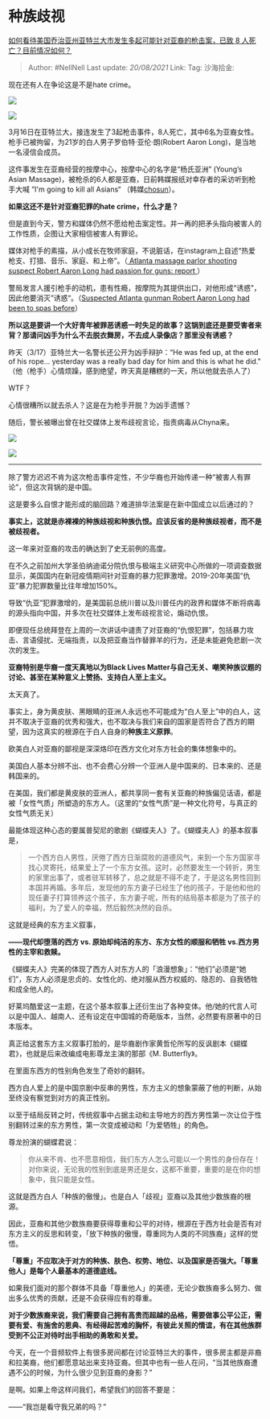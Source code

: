 # 种族歧视
[如何看待美国乔治亚州亚特兰大市发生多起可能针对亚裔的枪击案，已致 8 人死亡？目前情况如何？](https://www.zhihu.com/question/449764833/answer/1787675934)

> Author: #NellNell
> Last update: *20/08/2021*
> Link:
> Tag:
> 沙海拾金:

现在还有人在争论这是不是hate crime。

![](https://pic3.zhimg.com/50/v2-bac41d5f7c9732d0552264ca99e9c831_720w.jpg?source=c8b7c179)

![](https://pic3.zhimg.com/80/v2-bac41d5f7c9732d0552264ca99e9c831_720w.jpg?source=c8b7c179)

3月16日在亚特兰大，接连发生了3起枪击事件，8人死亡，其中6名为亚裔女性。枪手已被拘留，为21岁的白人男子罗伯特·亚伦·朗(Robert Aaron Long)，是当地一名浸信会成员。

这件事发生在亚裔经营的按摩中心，按摩中心的名字是“杨氏亚洲” (Young’s Asian Massage)，被枪杀的6人都是亚裔，日前韩媒报纸对幸存者的采访听到枪手大喊 ”I'm going to kill all Asians“ （韩媒[chosun](https://link.zhihu.com/?target=http%3A//chosun.com)）。

**如果这还不是针对亚裔犯罪的hate crime，什么才是？**

但是直到今天，警方和媒体仍然不愿给枪击案定性。并一再的把矛头指向被害人的工作性质，企图让大家相信被害人有罪论。

媒体对枪手的素描，从小成长在牧师家庭，不说脏话，在instagram上自述“热爱枪支、打猎、音乐、家庭、和上帝”。（[ Atlanta massage parlor shooting suspect Robert Aaron Long had passion for guns: report ](https://link.zhihu.com/?target=https%3A//nypost.com/2021/03/17/atlanta-massage-parlor-shooting-suspect-had-passion-for-guns-report/)）

警局发言人援引枪手的动机，患有性瘾，按摩院为其提供出口，对他形成“诱惑”，因此他要消灭”诱惑“。（[Suspected Atlanta gunman Robert Aaron Long had been to spas before](https://link.zhihu.com/?target=https%3A//nypost.com/2021/03/17/suspected-atlanta-gunman-robert-aaron-long-had-been-to-spas-before/)）

**所以这是要讲一个大好青年被罪恶诱惑一时失足的故事？这锅到底还是要受害者来背？那请问凶手为什么不去脱衣舞房，不去成人录像店？那里没有诱惑？**

昨天（3/17）亚特兰大一名警长还公开为凶手辩护：“He was fed up, at the end of his rope... yesterday was a really bad day for him and this is what he did." （他（枪手）心情烦躁，感到绝望，昨天真是糟糕的一天，所以他就去杀人了）

WTF？

心情很糟所以就去杀人？这是在为枪手开脱？为凶手遗憾？

随后，警长被曝出曾在社交媒体上发布歧视言论，指责病毒从Chyna来。

![](https://pic1.zhimg.com/50/v2-1014503f43ea503c8f209d1b2f19f3fc_720w.jpg?source=c8b7c179)

![](https://pic1.zhimg.com/80/v2-1014503f43ea503c8f209d1b2f19f3fc_720w.jpg?source=c8b7c179)

---

除了警方迟迟不肯为这次枪击事件定性，不少华裔也开始传递一种“被害人有罪论”，但这次背锅的是中国。

这是要多么自恨才能形成的脑回路？难道排华法案是在新中国成立以后通过的？

**事实上，这就是赤裸裸的种族歧视和种族仇恨。应该反省的是种族歧视者，而不是被歧视者。**

这一年来对亚裔的攻击的确达到了史无前例的高度。

在不久之前加州大学圣伯纳迪诺分院仇恨与极端主义研究中心所做的一项调查数据显示，美国国内在新冠疫情期间针对亚裔的暴力犯罪激增。2019-20年美国“仇亚”暴力犯罪数量比往年增加150%。

导致“仇亚”犯罪激增的，是美国前总统川普以及川普任内的政界和媒体不断将病毒的源头指向中国，并多次在社交媒体上发布歧视言论，煽动仇恨。

即便现任总统拜登在上周的一次讲话中谴责了对亚裔的“仇恨犯罪”，包括暴力攻击、言语侵扰、无端指责，以及把亚裔当作替罪羊的行为，还是未能避免悲剧一次次的发生。

**亚裔特别是华裔一度天真地以为Black Lives Matter与自己无关、嘲笑种族议题的讨论、甚至在某种意义上赞扬、支持白人至上主义。**

太天真了。

事实上，身为黄皮肤、黑眼睛的亚洲人永远也不可能成为“白人至上”中的白人，这并不取决于亚裔的优秀和强大，也不取决与我们来自的国家是否符合了西方的期望，因为这真实的根源在于白人自身的**种族主义原罪**。

欧美白人对亚裔的鄙视是深深烙印在西方文化对东方社会的集体想象中的。

美国白人基本分辨不出、也不会费心分辨一个亚洲人是中国来的、日本来的、还是韩国来的。

在美国，我们都是黄皮肤的亚洲人，都共享同一套有关亚裔的种族偏见话语，都是被「女性气质」所塑造的东方人。（这里的“女性气质”是一种文化符号，与真正的女性气质无关）

最能体现这种心态的要属普契尼的歌剧《蝴蝶夫人》了。《蝴蝶夫人》的基本叙事是，

> 一个西方白人男性，厌倦了西方日渐腐败的道德风气，来到一个东方国家寻找心灵寄托，结果爱上了一个东方女孩。这时，必然要发生一个转折，男生的家里出事了，或者驻军转移了，总之就是不得不走了，于是这名男性回到本国并再婚。多年后，发现他的东方妻子已经生了他的孩子，于是他和他的现任妻子打算领养这个孩子，东方妻子呢，所有的结局基本都是为了孩子的福利，为了爱人的幸福，然后毅然决然的自杀。

这就是经典的东方主义叙事，

**——现代却堕落的西方 vs. 原始却纯洁的东方、东方女性的顺服和牺牲 vs.西方男性的主宰和救赎。**

《蝴蝶夫人》完美的体现了西方人对东方人的「浪漫想象」：“他们”必须是“她们”，东方人必须是忠贞的、女性化的、绝对服从西方权威的、隐忍的、自我牺牲和成全他人的。

好莱坞酷爱这一主题，在这个基本叙事上还衍生出了各种变体。他/她的代言人可以是中国人、越南人、还有设定在中国城的奇葩版本，当然，必然要有原著中的日本版本。

真正给这套东方主义叙事打脸的，是华裔剧作家黄哲伦所写的反讽剧本《蝴蝶君》，也就是后来改编成电影尊龙主演的那部《M. Butterfly》。

在里面东西方的性别角色发生了奇妙的翻转。

西方白人爱上的是中国京剧中反串的男性，东方主义的想象蒙蔽了他的判断，从始至终没有察觉到对方的真正性别。

以至于结局反转之时，传统叙事中占据主动和主导地方的西方男性第一次让位于性别翻转过来的东方男性，第一次变成被动和「为爱牺牲」的角色。

尊龙扮演的蝴蝶君说：

> 你从来不肯、也不愿意相信，我们东方人怎么可能以一个男性的身份存在！对你来说，无论我的性别到底是男还是女，这都不重要，重要的是在你的想象中，我只能是女性。

这就是西方白人「种族的傲慢」。也是白人「歧视」亚裔以及其他少数族裔的根源。

因此，亚裔和其他少数族裔要获得尊重和公平的对待，根源在于西方社会是否有对东方主义的反思和转变，「放下种族的傲慢，尊重同为人类的不同族裔」这样的觉悟。

**「尊重」不应取决于对方的种族、肤色、权势、地位、以及国家是否强大。「尊重他人」是每个人最基本的道德底线。**

如果我们面对的那个群体不具备「尊重他人」的美德，无论少数族裔多么努力、做出多么优秀的贡献，还是不会获得应有的尊重。

**对于少数族裔来说，我们需要自己拥有高贵而超越的品格，需要做事公平公正，需要有爱、有施舍的恩典、有经得起苦难的胸怀，有彼此关照的情谊，有在其他族群受到不公正对待时出手相助的勇敢和关爱。**

今天，在一个音频软件上有很多房间都在讨论亚特兰大的事件，很多房主都是非裔和拉美裔，他们都愿意站出来支持亚裔。但其中也有一些人在问，“当其他族裔遭遇不公的时候，为什么很少见到亚裔的身影？”

是啊。如果上帝这样问我们，希望我们的回答不要是：

——“我岂是看守我兄弟的吗？”
